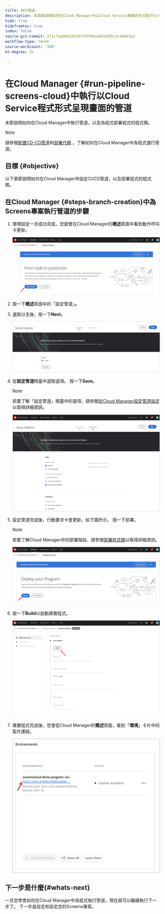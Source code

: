 ```yaml
---
title: 執行管道
description: 本頁面說明如何在Cloud Manager中以Cloud Service專案的形式執行Screens管道。
hide: true
hidefromtoc: true
index: false
source-git-commit: 371cfaeb0e526197fdf98dea65ed5bc2ca0481a2
workflow-type: tm+mt
source-wordcount: '320'
ht-degree: 2%

---
```



# 在Cloud Manager {#run-pipeline-screens-cloud}中執行以Cloud Service程式形式呈現畫面的管道

本節說明如何在Cloud Manager中執行管道，以及為程式部署程式的程式碼。

>[!NOTE]
>請參閱[配置CD-CD管道](https://experienceleague.adobe.com/docs/experience-manager-cloud-service/implementing/using-cloud-manager/configure-pipeline.html?lang=en)和[部署代碼](https://experienceleague.adobe.com/docs/experience-manager-cloud-service/implementing/using-cloud-manager/deploy-code.html?lang=en) ，了解如何在Cloud Manager中為程式運行管道。

## 目標 {#objective}

以下章節說明如何在Cloud Manager中設定CI/CD管道，以及部署程式的程式碼。

## 在Cloud Manager {#steps-branch-creation}中為Screens專案執行管道的步驟

1. 環境設定一旦成功完成，您就會在Cloud Manager的&#x200B;**概述**&#x200B;頁面中看到動作呼叫卡更新。

   ![影像](/help/screens-cloud/assets/onboarding/add-environ3.png)

1. 按一下&#x200B;**概述**&#x200B;頁面中的「設定管道」**。**

1. 選取分支後，按一下&#x200B;**Next**。

   ![影像](/help/screens-cloud/assets/onboarding/run-pipeline1.png)

1. 從&#x200B;**設定管道**&#x200B;精靈中選取選項。 按一下&#x200B;**Save**。

   >[!NOTE]
   >若要了解「設定管道」精靈中的選項，請參閱[從Cloud Manager設定管道設定](https://experienceleague.adobe.com/docs/experience-manager-cloud-service/implementing/using-cloud-manager/configure-pipeline.html?lang=en)以取得詳細資訊。

   ![影像](/help/screens-cloud/assets/onboarding/run-pipeline2-a.png)

1. 設定管道完成後，行動要求卡會更新，如下圖所示。 按一下部署。

   >[!NOTE]
   >若要了解Cloud Manager中的部署階段，請參閱[部署程式碼](https://experienceleague.adobe.com/docs/experience-manager-cloud-service/implementing/using-cloud-manager/deploy-code.html?lang=en)以取得詳細資訊。

   ![影像](/help/screens-cloud/assets/onboarding/run-pipeline3.png)

1. 按一下&#x200B;**Build**&#x200B;以啟動建置程式。

   ![影像](/help/screens-cloud/assets/onboarding/run-pipeline4.png)

1. 建置程式完成後，您會從Cloud Manager的&#x200B;**概述**&#x200B;頁面，看到「**環境**」卡片中的製作連結。

   ![影像](/help/screens-cloud/assets/onboarding/run-pipeline5.png)

## 下一步是什麼{#whats-next}

一旦您學會如何在Cloud Manager中為程式執行管道，現在就可以繼續執行下一步了。 下一步是設定和設定您的Screens專案。